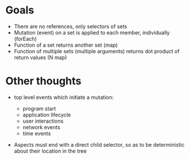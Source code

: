 
# Goals
- There are no references, only selectors of sets
- Mutation (event) on a set is applied to each member, individually (forEach)
- Function of a set returns another set (map)
- Function of multiple sets (multiple arguments) returns dot product of return values (N map)

# Other thoughts
- top level events which initiate a mutation:
    - program start
    - application lifecycle
    - user interactions
    - network events
    - time events


- Aspects must end with a direct child selector, so as to be deterministic about their location in the tree